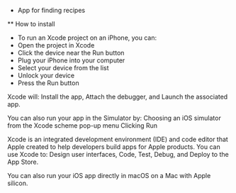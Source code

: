 * App for finding recipes

** How to install
- To run an Xcode project on an iPhone, you can: 
- Open the project in Xcode 
- Click the device near the Run button 
- Plug your iPhone into your computer 
- Select your device from the list 
- Unlock your device 
- Press the Run button 

Xcode will: Install the app, Attach the debugger, and Launch the associated app. 

You can also run your app in the Simulator by:
Choosing an iOS simulator from the Xcode scheme pop-up menu
Clicking Run 

Xcode is an integrated development environment (IDE) and code editor that Apple created to help developers build apps for Apple products. You can use Xcode to: Design user interfaces, Code, Test, Debug, and Deploy to the App Store. 

You can also run your iOS app directly in macOS on a Mac with Apple silicon.
